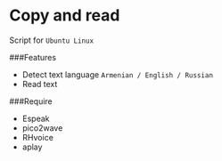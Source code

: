 # Copy and read
Script for ```Ubuntu Linux```

###Features
* Detect text language ```Armenian / English / Russian```
* Read text

###Require
* Espeak
* pico2wave
* RHvoice
* aplay